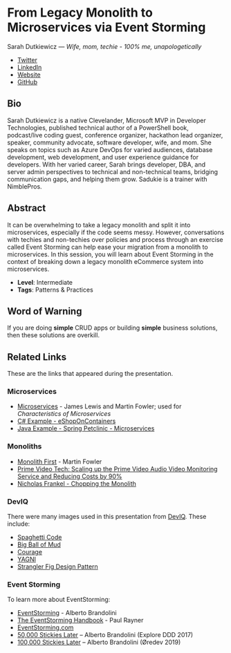 # From Legacy Monolith to Microservices via Event Storming

Sarah Dutkiewicz &mdash; *Wife, mom, techie - 100% me, unapologetically*

- [Twitter](https://twitter.com/sadukie)
- [LinkedIn](https://linkedin.com/in/sadukie)
- [Website](https://sadukie.com)
- [GitHub](https://sadukie.github.io)

## Bio

Sarah Dutkiewicz is a native Clevelander, Microsoft MVP in Developer Technologies, published technical author of a PowerShell book, podcast/live coding guest, conference organizer, hackathon lead organizer, speaker, community advocate, software developer, wife, and mom.  She speaks on topics such as Azure DevOps for varied audiences, database development, web development, and user experience guidance for developers.  With her varied career, Sarah brings developer, DBA, and server admin perspectives to technical and non-technical teams, bridging communication gaps, and helping them grow. Sadukie is a trainer with NimblePros.

## Abstract

It can be overwhelming to take a legacy monolith and split it into microservices, especially if the code seems messy. However, conversations with techies and non-techies over policies and process through an exercise called Event Storming can help ease your migration from a monolith to microservices. In this session, you will learn about Event Storming in the context of breaking down a legacy monolith eCommerce system into microservices.

- **Level**: Intermediate
- **Tags**: Patterns & Practices

## Word of Warning

If you are doing **simple** CRUD apps or building **simple** business solutions, then these solutions are overkill.

## Related Links

These are the links that appeared during the presentation.

### Microservices

- [Microservices](https://martinfowler.com/articles/microservices.html) - James Lewis and Martin Fowler; used for *Characteristics of Microservices*
- [C# Example - eShopOnContainers](https://github.com/dotnet-architecture/eShopOnContainers)
- [Java Example - Spring Petclinic - Microservices](https://github.com/spring-petclinic/spring-petclinic-microservices)

### Monoliths

- [Monolith First](https://martinfowler.com/bliki/MonolithFirst.html) - Martin Fowler
- [Prime Video Tech: Scaling up the Prime Video Audio Video Monitoring Service and Reducing Costs by 90%](https://www.primevideotech.com/video-streaming/scaling-up-the-prime-video-audio-video-monitoring-service-and-reducing-costs-by-90)
- [Nicholas Frankel - Chopping the Monolith](https://blog.frankel.ch/chopping-monolith/)

### DevIQ

There were many images used in this presentation from [DevIQ](https://deviq.com). These include:

- [Spaghetti Code](https://deviq.com/antipatterns/spaghetti-code)
- [Big Ball of Mud](https://deviq.com/antipatterns/big-ball-of-mud)
- [Courage](https://deviq.com/values/courage)
- [YAGNI](https://deviq.com/principles/yagni)
- [Strangler Fig Design Pattern](https://deviq.com/design-patterns/strangler-fig-pattern)

### Event Storming

To learn more about EventStorming:

- [EventStorming](https://www.eventstorming.com/book/) - Alberto Brandolini
- [The EventStorming Handbook](https://leanpub.com/eventstorming_handbook) - Paul Rayner
- [EventStorming.com](https://eventstorming.com)
- [50,000 Stickies Later](https://www.youtube.com/watch?v=1i6QYvYhlYQ) – Alberto Brandolini (Explore DDD 2017)
- [100,000 Stickies Later](https://www.youtube.com/watch?v=fGm62ra_mQ8) – Alberto Brandolini (Øredev 2019)
